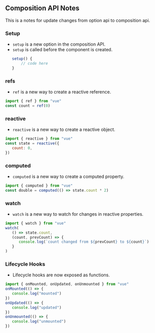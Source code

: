 ## Composition API Notes

This is a notes for update changes from option api to composition api.

### Setup

-  `setup` is a new option in the composition API.
-  `setup` is called before the component is created.

```javascript
   setup() {
       // code here
   }
```

### refs

-  `ref` is a new way to create a reactive reference.

```javascript
import { ref } from "vue"
const count = ref(0)
```

### reactive

-  `reactive` is a new way to create a reactive object.

```javascript
import { reactive } from "vue"
const state = reactive({
   count: 0,
})
```

### computed

-  `computed` is a new way to create a computed property.

```javascript
import { computed } from "vue"
const double = computed(() => state.count * 2)
```

### watch

-  `watch` is a new way to watch for changes in reactive properties.

```javascript
import { watch } from "vue"
watch(
   () => state.count,
   (count, prevCount) => {
      console.log(`count changed from ${prevCount} to ${count}`)
   }
)
```

### Lifecycle Hooks

-  Lifecycle hooks are now exposed as functions.

```javascript
import { onMounted, onUpdated, onUnmounted } from "vue"
onMounted(() => {
   console.log("mounted")
})
onUpdated(() => {
   console.log("updated")
})
onUnmounted(() => {
   console.log("unmounted")
})
```
